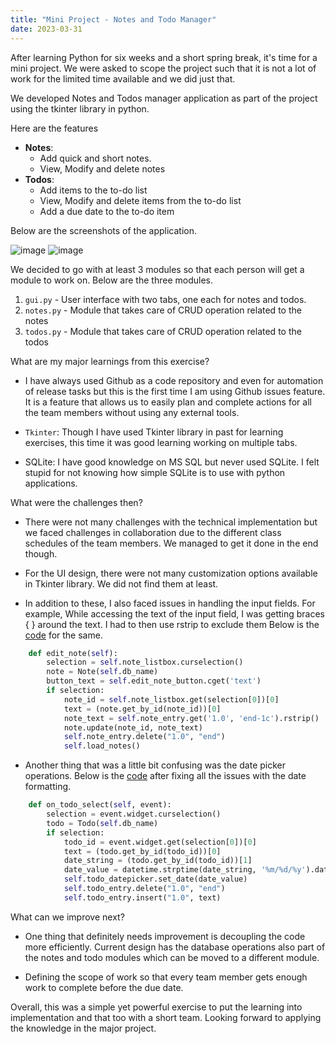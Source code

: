 ```yaml
---
title: "Mini Project - Notes and Todo Manager"
date: 2023-03-31
---
```


After learning Python for six weeks and a short spring break, it's time for a mini project. We were asked to scope the project such that it is not a lot of work for the limited time available and we did just that.

We developed Notes and Todos manager application as part of the project using the tkinter library in python.

Here are the features 

- **Notes**:
  - Add quick and short notes.  
  - View, Modify and delete notes
- **Todos**:
  - Add items to the to-do list
  - View, Modify and delete items from the to-do list
  - Add a due date to the to-do item

Below are the screenshots of the application. 

![image](https://user-images.githubusercontent.com/113061137/229258547-8f4bfe93-ee17-46bb-b2b0-00863253186c.png)
![image](https://user-images.githubusercontent.com/113061137/229258554-b06e6051-55fc-4420-8aa7-c0e1a3822e96.png)

We decided to go with at least 3 modules so that each person will get a module to work on. Below are the three modules.

1. <code>gui.py</code> - User interface with two tabs, one each for notes and todos.
2. <code>notes.py</code> - Module that takes care of CRUD operation related to the notes
3. <code>todos.py</code> - Module that takes care of CRUD operation related to the todos

What are my major learnings from this exercise?

- I have always used Github as a code repository and even for automation of release tasks but this is the first time I am using Github issues feature. It is a feature that allows us to easily plan and complete actions for all the team members without using any external tools. 
- <code>Tkinter</code>: Though I have used Tkinter library in past for learning exercises, this time it was good learning working on multiple tabs. 
  
- SQLite: I have good knowledge on MS SQL but never used SQLite. I felt stupid for not knowing how simple SQLite is to use with python applications. 

What were the challenges then?

- There were not many challenges with the technical implementation but we faced challenges in collaboration due to the different class schedules of the team members. We managed to get it done in the end though.

- For the UI design, there were not many customization options available in Tkinter library. We did not find them at least.
- In addition to these, I also faced issues in handling the input fields. For example, While accessing the text of the input field, I was getting braces { } around the text. I had to then use rstrip to exclude them Below is the <a href="https://github.com/SLUSE-Spring2022/miniproject-se_python/blob/main/gui.py">code</a> for the same.

```python
    def edit_note(self):
        selection = self.note_listbox.curselection()
        note = Note(self.db_name)
        button_text = self.edit_note_button.cget('text')
        if selection:
            note_id = self.note_listbox.get(selection[0])[0]
            text = (note.get_by_id(note_id))[0]
            note_text = self.note_entry.get('1.0', 'end-1c').rstrip()
            note.update(note_id, note_text)
            self.note_entry.delete("1.0", "end")
            self.load_notes()
```
- Another thing that was a little bit confusing was the date picker operations. Below is the <a href="https://github.com/SLUSE-Spring2022/miniproject-se_python/blob/main/gui.py">code</a> after fixing all the issues with the date formatting.

```python
    def on_todo_select(self, event):
        selection = event.widget.curselection()
        todo = Todo(self.db_name)
        if selection:
            todo_id = event.widget.get(selection[0])[0]
            text = (todo.get_by_id(todo_id))[0]
            date_string = (todo.get_by_id(todo_id))[1]
            date_value = datetime.strptime(date_string, '%m/%d/%y').date()
            self.todo_datepicker.set_date(date_value)
            self.todo_entry.delete("1.0", "end")
            self.todo_entry.insert("1.0", text)
```

What can we improve next?

- One thing that definitely needs improvement is decoupling the code more efficiently. Current design has the database operations also part of the notes and todo modules which can be moved to a different module.

- Defining the scope of work so that every team member gets enough work to complete before the due date.

Overall, this was a simple yet powerful exercise to put the learning into implementation and that too with a short team. Looking forward to applying the knowledge in the major project. 


